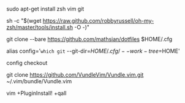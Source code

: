 sudo apt-get install zsh vim git

sh -c "$(wget https://raw.github.com/robbyrussell/oh-my-zsh/master/tools/install.sh -O -)"

git clone --bare https://github.com/mathsian/dotfiles $HOME/.cfg

alias config='`which git` --git-dir=$HOME/.cfg/ --work-tree=$HOME'

config checkout

git clone https://github.com/VundleVim/Vundle.vim.git ~/.vim/bundle/Vundle.vim

vim +PluginInstall! +qall
